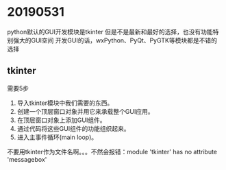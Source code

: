 # 20190531
python默认的GUI开发模块是tkinter
但是不是最新和最好的选择，也没有功能特别强大的GUI空间
开发GUI的话，wxPython、PyQt、PyGTK等模块都是不错的选择

## tkinter
需要5步
1. 导入tkinter模块中我们需要的东西。
2. 创建一个顶层窗口对象并用它来承载整个GUI应用。
3. 在顶层窗口对象上添加GUI组件。
4. 通过代码将这些GUI组件的功能组织起来。
5. 进入主事件循环(main loop)。

不要用tkinter作为文件名啊。。。不然会报错：module 'tkinter' has no attribute 'messagebox'
